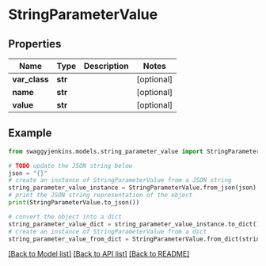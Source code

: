 # StringParameterValue


## Properties

Name | Type | Description | Notes
------------ | ------------- | ------------- | -------------
**var_class** | **str** |  | [optional] 
**name** | **str** |  | [optional] 
**value** | **str** |  | [optional] 

## Example

```python
from swaggyjenkins.models.string_parameter_value import StringParameterValue

# TODO update the JSON string below
json = "{}"
# create an instance of StringParameterValue from a JSON string
string_parameter_value_instance = StringParameterValue.from_json(json)
# print the JSON string representation of the object
print(StringParameterValue.to_json())

# convert the object into a dict
string_parameter_value_dict = string_parameter_value_instance.to_dict()
# create an instance of StringParameterValue from a dict
string_parameter_value_from_dict = StringParameterValue.from_dict(string_parameter_value_dict)
```
[[Back to Model list]](../README.md#documentation-for-models) [[Back to API list]](../README.md#documentation-for-api-endpoints) [[Back to README]](../README.md)



